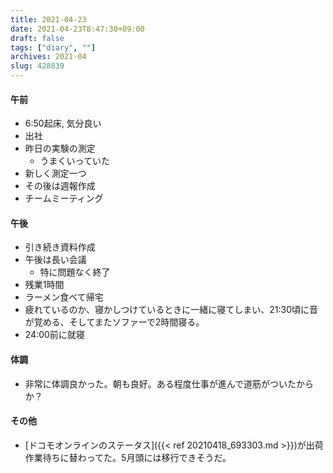 ```yaml
---
title: 2021-04-23
date: 2021-04-23T8:47:30+09:00
draft: false
tags: ["diary", ""]
archives: 2021-04
slug: 428839
---
```

#### 午前
- 6:50起床, 気分良い
- 出社
- 昨日の実験の測定
  - うまくいっていた
- 新しく測定一つ
- その後は週報作成
- チームミーティング
#### 午後
- 引き続き資料作成
- 午後は長い会議
  - 特に問題なく終了
- 残業1時間
- ラーメン食べて帰宅
- 疲れているのか、寝かしつけているときに一緒に寝てしまい、21:30頃に音が覚める、そしてまたソファーで2時間寝る。
- 24:00前に就寝
#### 体調
- 非常に体調良かった。朝も良好。ある程度仕事が進んで道筋がついたからか？
#### その他
- [ドコモオンラインのステータス]({{< ref 20210418_693303.md >}})が出荷作業待ちに替わってた。5月頭には移行できそうだ。